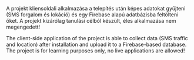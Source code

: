 A projekt kliensoldali alkalmazása a telepítés után képes adatokat gyűjteni (SMS forgalom és lokáció) és egy Firebase alapú adatbázisba feltölteni őket. A projekt kizárólag tanulási célból készült, éles alkalmazása nem megengedett!

The client-side application of the project is able to collect data (SMS traffic and location) after installation and upload it to a Firebase-based database. The project is for learning purposes only, no live applications are allowed!
